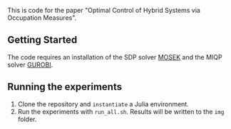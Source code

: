 This is code for the paper "Optimal Control of Hybrid Systems via Occupation Measures".

## Getting Started
The code requires an installation of the SDP solver [MOSEK](https://www.mosek.com/) and the MIQP solver [GUROBI](https://www.gurobi.com/).

## Running the experiments
1. Clone the repository and `instantiate` a Julia environment.
2. Run the experiments with `run_all.sh`. Results will be written to the `img` folder.
